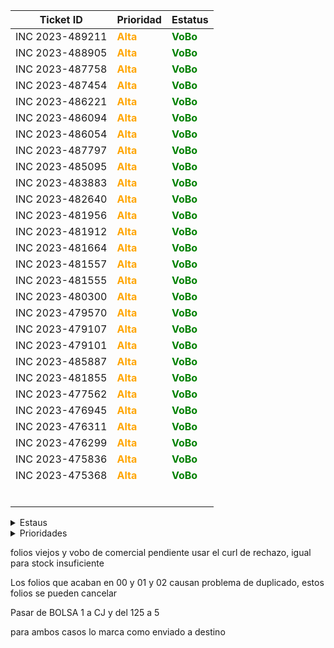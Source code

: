 | Ticket ID | Prioridad | Estatus     |
|-----------|------------------|------------|
| INC 2023-489211 | <span style="color:orange">**Alta**</span> | <span style="color:green">**VoBo**</span> |
| INC 2023-488905 | <span style="color:orange">**Alta**</span> | <span style="color:green">**VoBo**</span> |
| INC 2023-487758 | <span style="color:orange">**Alta**</span> | <span style="color:green">**VoBo**</span> |
| INC 2023-487454 | <span style="color:orange">**Alta**</span> | <span style="color:green">**VoBo**</span> |
| INC 2023-486221 | <span style="color:orange">**Alta**</span> | <span style="color:green">**VoBo**</span> |
| INC 2023-486094 | <span style="color:orange">**Alta**</span> | <span style="color:green">**VoBo**</span> |
| INC 2023-486054 | <span style="color:orange">**Alta**</span> | <span style="color:green">**VoBo**</span> |
| INC 2023-487797 | <span style="color:orange">**Alta**</span> | <span style="color:green">**VoBo**</span> |
| INC 2023-485095 | <span style="color:orange">**Alta**</span> | <span style="color:green">**VoBo**</span> |
| INC 2023-483883 | <span style="color:orange">**Alta**</span> | <span style="color:green">**VoBo**</span> |
| INC 2023-482640 | <span style="color:orange">**Alta**</span> | <span style="color:green">**VoBo**</span> |
| INC 2023-481956 | <span style="color:orange">**Alta**</span> | <span style="color:green">**VoBo**</span> |
| INC 2023-481912 | <span style="color:orange">**Alta**</span> | <span style="color:green">**VoBo**</span> |
| INC 2023-481664 | <span style="color:orange">**Alta**</span> | <span style="color:green">**VoBo**</span> |
| INC 2023-481557 | <span style="color:orange">**Alta**</span> | <span style="color:green">**VoBo**</span> |
| INC 2023-481555 | <span style="color:orange">**Alta**</span> | <span style="color:green">**VoBo**</span> |
| INC 2023-480300 | <span style="color:orange">**Alta**</span> | <span style="color:green">**VoBo**</span> |
| INC 2023-479570 | <span style="color:orange">**Alta**</span> | <span style="color:green">**VoBo**</span> |
| INC 2023-479107 | <span style="color:orange">**Alta**</span> | <span style="color:green">**VoBo**</span> |
| INC 2023-479101 | <span style="color:orange">**Alta**</span> | <span style="color:green">**VoBo**</span> |
| INC 2023-485887 | <span style="color:orange">**Alta**</span> | <span style="color:green">**VoBo**</span> |
| INC 2023-481855 | <span style="color:orange">**Alta**</span> | <span style="color:green">**VoBo**</span> |
| INC 2023-477562 | <span style="color:orange">**Alta**</span> | <span style="color:green">**VoBo**</span> |
| INC 2023-476945 | <span style="color:orange">**Alta**</span> | <span style="color:green">**VoBo**</span> |
| INC 2023-476311 | <span style="color:orange">**Alta**</span> | <span style="color:green">**VoBo**</span> |
| INC 2023-476299 | <span style="color:orange">**Alta**</span> | <span style="color:green">**VoBo**</span> |
| INC 2023-475836 | <span style="color:orange">**Alta**</span> | <span style="color:green">**VoBo**</span> |
| INC 2023-475368 | <span style="color:orange">**Alta**</span> | <span style="color:green">**VoBo**</span> |
|  |  |  |
|  |  |  |
|  |  |  |
|  |  |  |
|  |  |  |
|  |  |  |



<details>
  <summary>Estaus</summary>
  
  | Ticket ID | Descripción del Problema                                       |
  |-----------|-----------------------------------------------------------------|
  | <span style="color:red">**Cerrada**</span> | Se finalizo el ticket  |
  | <span style="color:green">**VoBo**</span> | Esperando el visto bueno del usuario  |
  | En proceso       | Error al procesar pago de factura |
  | Accion de Usuario | Esperando mas informacion por parte del usuario ya sea datos o anexar imagenes o pdf|
  | Pregunta a Valeria | Duda que me hace falta comprender del todo sobre el caso |
  | Pregunta a Daniel | Dudas que le mando a Daniel por correo |
  | Enviado a Claudia | Casos que se le envian a Claudia para su atencion |
  | Enviado a Daniel | Casos que se le envian a Daniel para su atencion  |
  | Junta de las 3 | Dudas que se preguntan a Daniel en la junta |
  | Anexar VoBo | Falta que el usuario anexe el visto bueno |
  | No he resuelto de este tipo | Hace fala explicacion de casos que no he atendido |
  | Falta documentacion | Casos de los cuales no se ha generado o la documentacion no esta explicada del todo bien |
  | Reasignado |  |

</details>

<details>
  <summary>Prioridades</summary>
  
  | Prioridad | Descripción                                   |
  |-----------|-----------------------------------------------------------------|
  | <span style="color:red">**Critica**</span>       | Tickets de mayo importancia y con los cuales contamos con poco tiempo para atender|
  | <span style="color:orange">**Alta**</span>       | Tickets que son importantes pero pueden esperar si hay demaciados Criticos |
  | <span style="color:yellow">**Media**</span>       | Tickets con importancia pero suelen poder esperar dias |
  | <span style="color:blue">**Baja**</span>       | Tikects de menor importancia y que por lo regular se antienden al final |
</details>



folios viejos y vobo de comercial pendiente usar el curl de rechazo, igual para stock insuficiente


Los folios que acaban en 00 y 01 y 02 causan problema de duplicado, estos folios se pueden cancelar



Pasar de BOLSA 1 a CJ y del 125 a 5


para ambos casos lo marca como enviado a destino